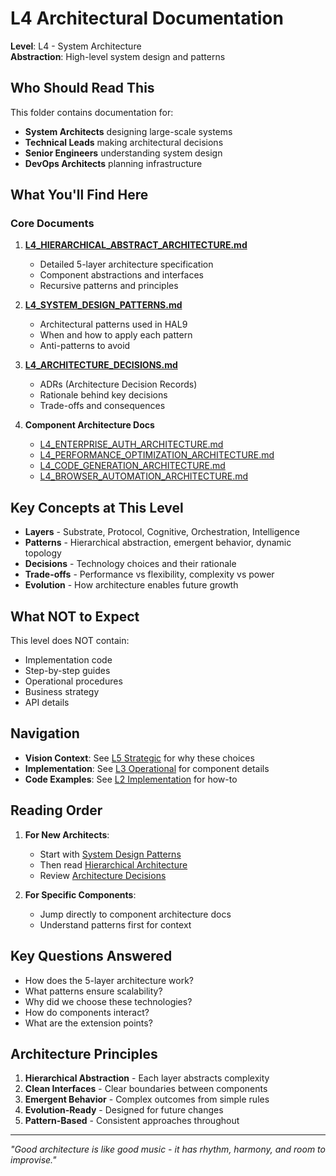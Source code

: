 # L4 Architectural Documentation

**Level**: L4 - System Architecture  
**Abstraction**: High-level system design and patterns

## Who Should Read This

This folder contains documentation for:
- **System Architects** designing large-scale systems
- **Technical Leads** making architectural decisions
- **Senior Engineers** understanding system design
- **DevOps Architects** planning infrastructure

## What You'll Find Here

### Core Documents

1. **[L4_HIERARCHICAL_ABSTRACT_ARCHITECTURE.md](./L4_HIERARCHICAL_ABSTRACT_ARCHITECTURE.md)**
   - Detailed 5-layer architecture specification
   - Component abstractions and interfaces
   - Recursive patterns and principles

2. **[L4_SYSTEM_DESIGN_PATTERNS.md](./L4_SYSTEM_DESIGN_PATTERNS.md)**
   - Architectural patterns used in HAL9
   - When and how to apply each pattern
   - Anti-patterns to avoid

3. **[L4_ARCHITECTURE_DECISIONS.md](./L4_ARCHITECTURE_DECISIONS.md)**
   - ADRs (Architecture Decision Records)
   - Rationale behind key decisions
   - Trade-offs and consequences

4. **Component Architecture Docs**
   - [L4_ENTERPRISE_AUTH_ARCHITECTURE.md](./L4_ENTERPRISE_AUTH_ARCHITECTURE.md)
   - [L4_PERFORMANCE_OPTIMIZATION_ARCHITECTURE.md](./L4_PERFORMANCE_OPTIMIZATION_ARCHITECTURE.md)
   - [L4_CODE_GENERATION_ARCHITECTURE.md](./L4_CODE_GENERATION_ARCHITECTURE.md)
   - [L4_BROWSER_AUTOMATION_ARCHITECTURE.md](./L4_BROWSER_AUTOMATION_ARCHITECTURE.md)

## Key Concepts at This Level

- **Layers** - Substrate, Protocol, Cognitive, Orchestration, Intelligence
- **Patterns** - Hierarchical abstraction, emergent behavior, dynamic topology
- **Decisions** - Technology choices and their rationale
- **Trade-offs** - Performance vs flexibility, complexity vs power
- **Evolution** - How architecture enables future growth

## What NOT to Expect

This level does NOT contain:
- Implementation code
- Step-by-step guides
- Operational procedures
- Business strategy
- API details

## Navigation

- **Vision Context**: See [L5 Strategic](../../../L5_strategic/) for why these choices
- **Implementation**: See [L3 Operational](../../../L3_operational/) for component details
- **Code Examples**: See [L2 Implementation](../../../L2_implementation/) for how-to

## Reading Order

1. **For New Architects**:
   - Start with [System Design Patterns](./L4_SYSTEM_DESIGN_PATTERNS.md)
   - Then read [Hierarchical Architecture](./L4_HIERARCHICAL_ABSTRACT_ARCHITECTURE.md)
   - Review [Architecture Decisions](./L4_ARCHITECTURE_DECISIONS.md)

2. **For Specific Components**:
   - Jump directly to component architecture docs
   - Understand patterns first for context

## Key Questions Answered

- How does the 5-layer architecture work?
- What patterns ensure scalability?
- Why did we choose these technologies?
- How do components interact?
- What are the extension points?

## Architecture Principles

1. **Hierarchical Abstraction** - Each layer abstracts complexity
2. **Clean Interfaces** - Clear boundaries between components
3. **Emergent Behavior** - Complex outcomes from simple rules
4. **Evolution-Ready** - Designed for future changes
5. **Pattern-Based** - Consistent approaches throughout

---

*"Good architecture is like good music - it has rhythm, harmony, and room to improvise."*